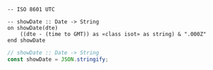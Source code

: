```applescript
-- ISO 8601 UTC 
```

```applescript
-- showDate :: Date -> String
on showDate(dte)
    ((dte - (time to GMT)) as «class isot» as string) & ".000Z"
end showDate
```

```js
// showDate :: Date -> String
const showDate = JSON.stringify;
```